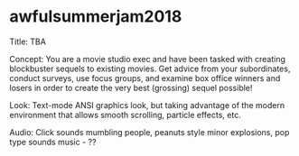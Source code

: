 # awfulsummerjam2018

Title: TBA

Concept:
You are a movie studio exec and have been tasked with creating blockbuster
sequels to existing movies. Get advice from your subordinates, conduct surveys,
use focus groups, and examine box office winners and losers in order to create
the very best (grossing) sequel possible!

Look:
Text-mode ANSI graphics look, but taking advantage of the modern environment
that allows smooth scrolling, particle effects, etc.

Audio:
Click sounds
mumbling people, peanuts style
minor explosions, pop type sounds
music - ??
